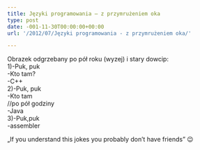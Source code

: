 ```yaml
---
title: Języki programowania – z przymrużeniem oka
type: post
date: -001-11-30T00:00:00+00:00
url: '/2012/07/Języki programowania - z przymrużeniem oka/'

---
```

Obrazek odgrzebany po pół roku (wyzej) i stary dowcip:  
1)-Puk, puk  
-Kto tam?  
-C++  
2)-Puk, puk  
-Kto tam  
//po pół godziny  
-Java  
3)-Puk,puk  
-assembler

&#8222;If you understand this jokes you probably don&#8217;t have friends&#8221; 😉